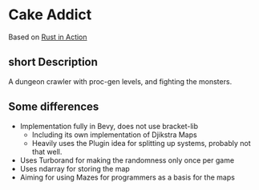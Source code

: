 # Cake Addict

Based on [Rust in Action](https://www.manning.com/books/rust-in-action)

## short Description

A dungeon crawler with proc-gen levels, and fighting the monsters.

## Some differences

- Implementation fully in Bevy, does not use bracket-lib
  - Including its own implementation of Djikstra Maps
  - Heavily uses the Plugin idea for splitting up systems, probably not that well.
- Uses Turborand for making the randomness only once per game
- Uses ndarray for storing the map
- Aiming for using Mazes for programmers as a basis for the maps
